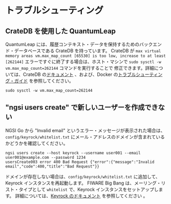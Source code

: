 # トラブルシューティング

## CrateDB を使用した QuantumLeap

QuantumLeap には、履歴コンテキスト・データを保持するためのバックエンド・データベースである CrateDB を持っています。
CrateDB が `max virtual memory areas vm.max_map_count [65530] is too low, increase to at least [262144]`
エラーですぐに終了する場合は、ホスト・マシンで `sudo sysctl -w vm.max_map_count=262144` コマンドを実行することで
修正できます。詳細については、CrateDB の[ドキュメント](https://crate.io/docs/crate/howtos/en/latest/admin/bootstrap-checks.html#bootstrap-checks)
、および、Docker の[トラブルシューティング・ガイド](https://crate.io/docs/crate/howtos/en/latest/deployment/containers/docker.html#troubleshooting)
を参照してください。

```
sudo sysctl -w vm.max_map_count=262144
```

## "ngsi users create" で新しいユーザーを作成できない

NGSI Go から "Invalid email" というエラー・メッセージが表示された場合は、`config/keyrock/whitelist.txt`
にメール・アドレスのドメインが含まれているかどうかを確認してください。

```
ngsi users create --host keyrock --username user001 --email user001@example.com --password 1234
usersCreate003 error 400 Bad Request {"error":{"message":"Invalid email","code":400,"title":"Bad Request"}}
```

ドメインが存在しない場合は、`config/keyrock/whitelist.txt` に追加して、Keyrock インスタンスを再起動します。
FIWARE Big Bang は、メーリング・リスト・タイプとして `whitelist` で、Keyrock インスタンスをセットアップします。
詳細については、[Keyrock のドキュメント](https://fiware-idm.readthedocs.io/en/latest/installation_and_administration_guide/configuration/index.html#email-filtering)
を参照してください 。
